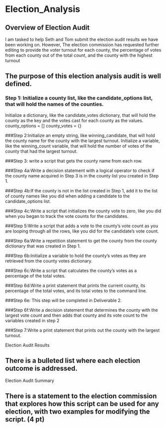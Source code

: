 # Election_Analysis


## Overview of Election Audit

I am tasked to help Seth and Tom submit the election audit results we have been working on. However, The election commission has requested further editing to provide the voter turnout for each county, the percentage of votes from each county out of the total count, and the county with the highest turnout

## The purpose of this election analysis audit is well defined.
### Step 1: Initialize a county list, like the candidate_options list, that will hold the names of the counties.
Initialize a dictionary, like the candidate_votes dictionary, that will hold the county as the key and the votes cast for each county as the values.
county_options = []
county_votes = {}


###Step 2:Initialize an empty string, like winning_candidate,
that will hold the county name for the county with the largest turnout.
Initialize a variable, like the winning_count variable, that will hold the number of votes of the county that had the largest turnout.





###Step 3: write a script that gets the county name from each row.


###Step 4a:Write a decision statement with a logical operator to check if the county name acquired in Step 3 is in the county list you created in Step 1.

###Step 4b:If the county is not in the list created in Step 1, add it to the list of county names like you did when adding a candidate to the candidate_options list.

###Step 4c:Write a script that initializes the county vote to zero, like you did when you began to track the vote counts for the candidates.

###Step 5:Write a script that adds a vote to the county’s vote count as you are looping through all the rows, like you did for the candidate’s vote count.

###Step 6a:Write a repetition statement to get the county from the county dictionary that was created in Step 1.

###Step 6b:Initialize a variable to hold the county’s votes as they are retrieved from the county votes dictionary.

###Step 6c:Write a script that calculates the county’s votes as a percentage of the total votes.

###Step 6d:Write a print statement that prints the current county, its percentage of the total votes, and its total votes to the command line.

###Step 6e: This step will be completed in Deliverable 2.

###Step 6f:Write a decision statement that determines the county with the largest vote count and then adds that county and its vote count to the variables created in step 2

###Step 7:Write a print statement that prints out the county with the largest turnout.







Election Audit Results

## There is a bulleted list where each election outcome is addressed.



Election Audit Summary

## There is a statement to the election commission that explores how this script can be used for any election, with two examples for modifying the script. (4 pt)
